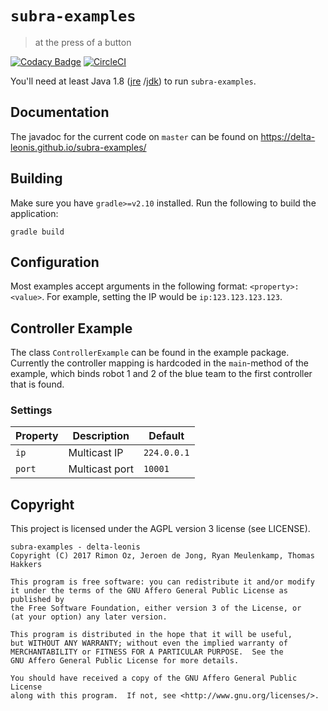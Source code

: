 # `subra-examples`
> at the press of a button

[![Codacy Badge](https://api.codacy.com/project/badge/Grade/2e361a22754a4f749f44cf6eb5153c55)](https://www.codacy.com/app/delta-leonis/subra-examples?utm_source=github.com&amp;utm_medium=referral&amp;utm_content=delta-leonis/subra-examples&amp;utm_campaign=Badge_Grade)
[![CircleCI](https://circleci.com/gh/delta-leonis/subra-examples.svg?style=svg)](https://circleci.com/gh/delta-leonis/subra-examples)

You'll need at least Java 1.8 ([jre](https://www.java.com/download/)
/[jdk](http://www.oracle.com/technetwork/java/javase/downloads/index-jsp-138363.html))
to run `subra-examples`.

## Documentation

The javadoc for the current code on `master` can be found on https://delta-leonis.github.io/subra-examples/

## Building

Make sure you have `gradle>=v2.10` installed. Run the following to build the application:

```
gradle build
```

## Configuration

Most examples accept arguments in the following format: `<property>:<value>`. For example, setting
the IP would be `ip:123.123.123.123`.

## Controller Example

The class `ControllerExample` can be found in the example package. Currently the controller mapping
is hardcoded in the `main`-method of the example, which binds robot 1 and 2 of the blue team to the
first controller that is found.

### Settings

| Property | Description    | Default     |
|--------- |--------------- |------------ |
| `ip`     | Multicast IP   | `224.0.0.1` |
| `port`   | Multicast port | `10001`     |

## Copyright

This project is licensed under the AGPL version 3 license (see LICENSE).

```
subra-examples - delta-leonis
Copyright (C) 2017 Rimon Oz, Jeroen de Jong, Ryan Meulenkamp, Thomas Hakkers

This program is free software: you can redistribute it and/or modify
it under the terms of the GNU Affero General Public License as published by
the Free Software Foundation, either version 3 of the License, or
(at your option) any later version.

This program is distributed in the hope that it will be useful,
but WITHOUT ANY WARRANTY; without even the implied warranty of
MERCHANTABILITY or FITNESS FOR A PARTICULAR PURPOSE.  See the
GNU Affero General Public License for more details.

You should have received a copy of the GNU Affero General Public License
along with this program.  If not, see <http://www.gnu.org/licenses/>.
```
